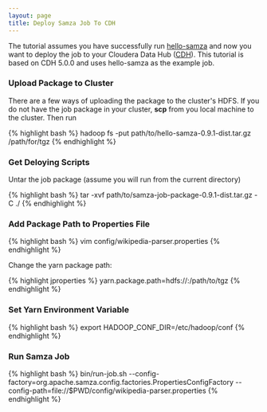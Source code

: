 ```yaml
---
layout: page
title: Deploy Samza Job To CDH
---
```

<!--
   Licensed to the Apache Software Foundation (ASF) under one or more
   contributor license agreements.  See the NOTICE file distributed with
   this work for additional information regarding copyright ownership.
   The ASF licenses this file to You under the Apache License, Version 2.0
   (the "License"); you may not use this file except in compliance with
   the License.  You may obtain a copy of the License at

       http://www.apache.org/licenses/LICENSE-2.0

   Unless required by applicable law or agreed to in writing, software
   distributed under the License is distributed on an "AS IS" BASIS,
   WITHOUT WARRANTIES OR CONDITIONS OF ANY KIND, either express or implied.
   See the License for the specific language governing permissions and
   limitations under the License.
-->

The tutorial assumes you have successfully run [hello-samza](../../../startup/hello-samza/{{site.version}}/) and now you want to deploy the job to your Cloudera Data Hub ([CDH](http://www.cloudera.com/content/cloudera/en/products-and-services/cdh.html)). This tutorial is based on CDH 5.0.0 and uses hello-samza as the example job.

### Upload Package to Cluster

There are a few ways of uploading the package to the cluster's HDFS. If you do not have the job package in your cluster, **scp** from you local machine to the cluster. Then run

{% highlight bash %}
hadoop fs -put path/to/hello-samza-0.9.1-dist.tar.gz /path/for/tgz
{% endhighlight %}

### Get Deloying Scripts

Untar the job package (assume you will run from the current directory)

{% highlight bash %}
tar -xvf path/to/samza-job-package-0.9.1-dist.tar.gz -C ./
{% endhighlight %}

### Add Package Path to Properties File

{% highlight bash %}
vim config/wikipedia-parser.properties
{% endhighlight %}

Change the yarn package path:

{% highlight jproperties %}
yarn.package.path=hdfs://<hdfs name node ip>:<hdfs name node port>/path/to/tgz
{% endhighlight %}

### Set Yarn Environment Variable

{% highlight bash %}
export HADOOP_CONF_DIR=/etc/hadoop/conf
{% endhighlight %}

### Run Samza Job

{% highlight bash %}
bin/run-job.sh --config-factory=org.apache.samza.config.factories.PropertiesConfigFactory --config-path=file://$PWD/config/wikipedia-parser.properties
{% endhighlight %}
